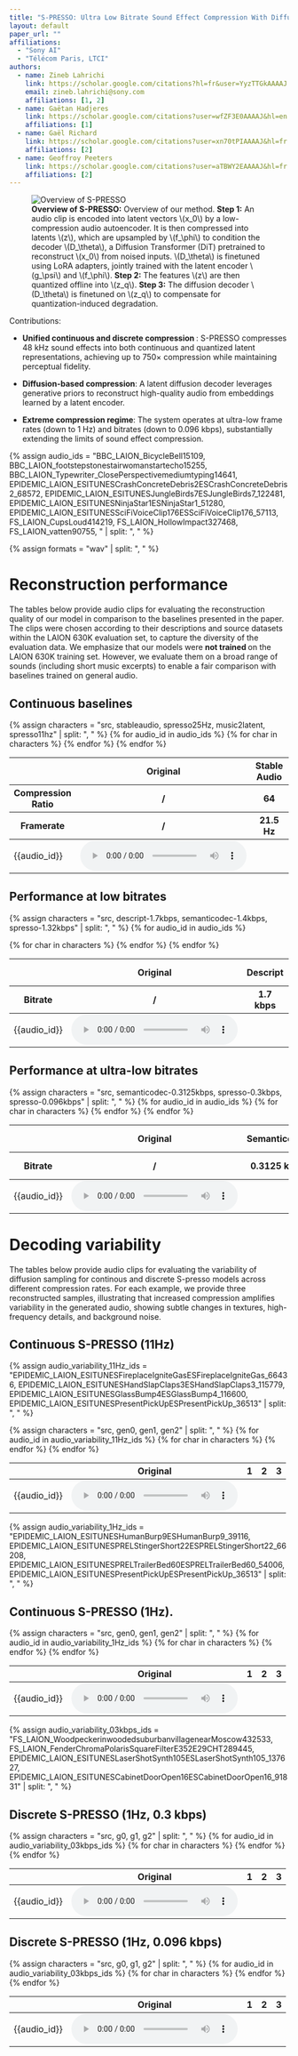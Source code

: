 ```yaml
---
title: "S-PRESSO: Ultra Low Bitrate Sound Effect Compression With Diffusion Autoencoders And Offline Quantization"
layout: default
paper_url: ""
affiliations:
  - "Sony AI"
  - "Télécom Paris, LTCI"
authors:
  - name: Zineb Lahrichi
    link: https://scholar.google.com/citations?hl=fr&user=YyzTTGkAAAAJ
    email: zineb.lahrichi@sony.com
    affiliations: [1, 2]
  - name: Gaëtan Hadjeres
    link: https://scholar.google.com/citations?user=wfZF3E0AAAAJ&hl=en
    affiliations: [1]
  - name: Gaël Richard
    link: https://scholar.google.com/citations?user=xn70tPIAAAAJ&hl=fr
    affiliations: [2]
  - name: Geoffroy Peeters
    link: https://scholar.google.com/citations?user=aTBWY2EAAAAJ&hl=fr
    affiliations: [2]
---
```


<figure class="paper-figure">
  <img src="{{ site.baseurl }}/assets/images/overview.png" alt="Overview of S-PRESSO" class="paper-figure-img">     
  <figcaption class="paper-figure-caption">
    <strong>Overview of S-PRESSO:</strong> Overview of our method.
    <strong>Step&nbsp;1:</strong> An audio clip is encoded into latent vectors \(x_0\) by a low-compression audio autoencoder.
    It is then compressed into latents \(z\), which are upsampled by \(f_\phi\) to condition the decoder \(D_\theta\), 
    a Diffusion Transformer (DiT) pretrained to reconstruct \(x_0\) from noised inputs.
    \(D_\theta\) is finetuned using LoRA adapters, jointly trained with the latent encoder \(g_\psi\) and \(f_\phi\).
    <strong>Step&nbsp;2:</strong> The features \(z\) are then quantized offline into \(z_q\).
    <strong>Step&nbsp;3:</strong> The diffusion decoder \(D_\theta\) is finetuned on \(z_q\) to compensate for quantization-induced degradation.
  </figcaption>
</figure>


Contributions: 
-  <strong>Unified continuous and discrete compression </strong>:
S-PRESSO compresses 48 kHz sound effects into both continuous and quantized latent representations, achieving up to 750× compression while maintaining perceptual fidelity.

- <strong>Diffusion-based compression</strong>: A latent diffusion decoder leverages generative priors to reconstruct high-quality audio from embeddings learned by a latent encoder.

- <strong>Extreme compression regime</strong>:
The system operates at ultra-low frame rates (down to 1 Hz) and bitrates (down to 0.096 kbps), substantially extending the limits of sound effect compression.

{% assign audio_ids = 
"BBC_LAION_BicycleBell15109, BBC_LAION_footstepstonestairwomanstartecho15255, BBC_LAION_Typewriter_ClosePerspectivemediumtyping14641, EPIDEMIC_LAION_ESITUNESCrashConcreteDebris2ESCrashConcreteDebris2_68572, EPIDEMIC_LAION_ESITUNESJungleBirds7ESJungleBirds7_122481, EPIDEMIC_LAION_ESITUNESNinjaStar1ESNinjaStar1_51280, EPIDEMIC_LAION_ESITUNESSciFiVoiceClip176ESSciFiVoiceClip176_57113, FS_LAION_CupsLoud414219, FS_LAION_HollowImpact327468, FS_LAION_vatten90755, " | split: ", " %}

{% assign formats = "wav" | split: ", " %}

# Reconstruction performance 

<!-- The tables below provide audio clips for evaluating the reconstruction quality of our model in comparison to the baselines presented in the paper. The audio clips were selected to represent the diversity of the evaluation datasets (Epidemic sound, BBC and Freesound from the LAION 630K evaluation dataset). We want to stress that our models were not trained on the LAION 630K dataset, and not on music, but we choose to evaluate on a large variety of sounds (including music short samples), also to be fair with our baselines that were trained on general sounds. -->

The tables below provide audio clips for evaluating the reconstruction quality of our model in comparison to the baselines presented in the paper. The clips were chosen according to their descriptions and source datasets within the LAION 630K evaluation set, to capture the diversity of the evaluation data. We emphasize that our models were <strong> not trained </strong> on the LAION 630K training set. However, we evaluate them on a broad range of sounds (including short music excerpts) to enable a fair comparison with baselines trained on general audio.

## Continuous baselines

<div markdown="0">
<table class="tableFixHead tableDoubleRows audio-table">
<colgroup>
<col/>
<col/>
<col/>
</colgroup>
<thead>
<tr class="header">
<th>  </th>
<th> Original </th>
<th> Stable Audio </th>
<th> S-PRESSO </th>
<th> Music2Latent </th>
<th> S-PRESSO </th>

</tr>
</thead>

<thead>
<tr class="header">
<th> Compression Ratio </th>
<th> / </th>
<th> 64 </th>
<th> 68 </th>
<th> 32 </th>
<th> 30 </th>

</tr>
</thead>

<thead>
<tr class="header">
<th> Framerate </th>
<th> / </th>
<th> 21.5 Hz </th>
<th> 25 Hz </th>
<th> 11 Hz </th>
<th> 11 Hz </th>

</tr>
</thead>


<tbody>
{% assign characters = "src, stableaudio, spresso25Hz, music2latent, spresso11hz" | split: ", " %}
{% for audio_id in audio_ids %}
    <tr>
        <td> {{audio_id}}</td>
        {% for char in characters %}
        <td>
            <audio controls preload='metadata'>
                {% for format in formats %}
                    <source src="{{ site.baseurl }}/assets/audio/reconstruction-fidelity/{{ audio_id }}-{{ char }}.{{ format }}" 
                            type="audio/{{ format }}">
                {% endfor %}
            </audio>
        </td>
        {% endfor %}
    </tr>
{% endfor %}
</tbody> 
</table> 
</div> 

## Performance at low bitrates

<div markdown="0">
<table class="tableFixHead tableDoubleRows audio-table">
<colgroup>
<col/>
<col/>
<col/>
</colgroup>
<thead>
<tr class="header">
<th>  </th>
<th> Original </th>
<th> Descript </th>
<th> Semanticodec </th>
<th> S-PRESSO </th>

</tr>
<tr class="subheader">
<th> Bitrate  </th>
<th> / </th>
<th> 1.7 kbps </th>
<th> 1.4 kbps </th>
<th> 1.32 kbps </th>

</tr>
</thead>
<tbody>

{% assign characters = "src, descript-1.7kbps, semanticodec-1.4kbps, spresso-1.32kbps" | split: ", " %}
{% for audio_id in audio_ids %}
    <tr>
        <td> {{audio_id}}</td>
        {% for char in characters %}
        <td>
            <audio controls preload='metadata'>
                {% for format in formats %}
                    <source src="{{ site.baseurl }}/assets/audio/reconstruction-fidelity/{{ audio_id }}-{{ char }}.{{ format }}" 
                            type="audio/{{ format }}">
                {% endfor %}
            </audio>
        </td>
        {% endfor %}
    </tr>
{% endfor %}
</tbody>
</table>
</div>

## Performance at ultra-low bitrates

<div markdown="0">
<table class="tableFixHead tableDoubleRows audio-table">
<colgroup>
<col/>
<col/>
<col/>
</colgroup>
<thead>
<tr class="header">
<th>  </th>
<th> Original </th>
<th> Semanticodec </th>
<th> S-PRESSO </th>
<th> S-PRESSO </th>

</tr>
</thead>
<thead>
<tr class="header">
<th> Bitrate  </th>
<th> / </th>
<th> 0.3125 kbps </th>
<th> 0.3 kbps </th>
<th> 0.096 kbps </th>

</tr>
</thead>
<tbody>
{% assign characters = "src, semanticodec-0.3125kbps, spresso-0.3kbps, spresso-0.096kbps" | split: ", " %}
{% for audio_id in audio_ids %}
    <tr>
        <td> {{audio_id}}</td>
        {% for char in characters %}
        <td>
            <audio controls preload='metadata'>
                {% for format in formats %}
                    <source src="{{ site.baseurl }}/assets/audio/reconstruction-fidelity/{{ audio_id }}-{{ char }}.{{ format }}" 
                            alt="audio{{ audio_id }}_{{ char }}" 
                            type="audio/{{ format }}">
                {% endfor %}
            </audio>
        </td>
        {% endfor %}
    </tr>
{% endfor %}
</tbody>
</table>
</div> 

# Decoding variability 

The tables below provide audio clips for evaluating the variability of diffusion sampling for continous and discrete S-presso models across different compression rates. For each example, we provide three reconstructed samples, illustrating that increased compression amplifies variability in the generated audio, showing subtle changes in textures, high-frequency details, and background noise.

## Continuous S-PRESSO (11Hz)

{% assign audio_variability_11Hz_ids = 
"EPIDEMIC_LAION_ESITUNESFireplaceIgniteGasESFireplaceIgniteGas_66436, EPIDEMIC_LAION_ESITUNESHandSlapClaps3ESHandSlapClaps3_115779, EPIDEMIC_LAION_ESITUNESGlassBump4ESGlassBump4_116600, 
EPIDEMIC_LAION_ESITUNESPresentPickUpESPresentPickUp_36513" | split: ", " %}


<div markdown="0">
<table class="tableFixHead tableDoubleRows audio-table">
<colgroup>
<col/>
<col/>
<col/>
</colgroup>
<thead>
<tr class="header">
<th>  </th>
<th> Original </th>
<th> 1 </th>
<th> 2 </th>
<th> 3 </th>

</tr>
</thead>

<tbody>
{% assign characters = "src, gen0, gen1, gen2" | split: ", " %}
{% for audio_id in audio_variability_11Hz_ids %}
    <tr>
        <td> {{audio_id}}</td>
        {% for char in characters %}
        <td>
            <audio controls preload='metadata'>
                {% for format in formats %}
                    <source src="{{ site.baseurl }}/assets/audio/variability/s-presso-11Hz/{{ audio_id }}-{{ char }}.{{ format }}" 
                            type="audio/{{ format }}">
                {% endfor %}
            </audio>
        </td>
        {% endfor %}
    </tr>
{% endfor %}
</tbody>
</table>
</div> 

{% assign audio_variability_1Hz_ids = 
"EPIDEMIC_LAION_ESITUNESHumanBurp9ESHumanBurp9_39116, EPIDEMIC_LAION_ESITUNESPRELStingerShort22ESPRELStingerShort22_66208, EPIDEMIC_LAION_ESITUNESPRELTrailerBed60ESPRELTrailerBed60_54006, 
EPIDEMIC_LAION_ESITUNESPresentPickUpESPresentPickUp_36513" | split: ", " %}

## Continuous S-PRESSO (1Hz).

<div markdown="0">
<table class="tableFixHead tableDoubleRows audio-table">
<colgroup>
<col/>
<col/>
<col/>
</colgroup>
<thead>
<tr class="header">
<th>  </th>
<th> Original </th>
<th> 1 </th>
<th> 2 </th>
<th> 3 </th>

</tr>
</thead>

<tbody>
{% assign characters = "src, gen0, gen1, gen2" | split: ", " %}
{% for audio_id in audio_variability_1Hz_ids %}
    <tr>
        <td> {{audio_id}}</td>
        {% for char in characters %}
        <td>
            <audio controls preload='metadata'>
                {% for format in formats %}
                    <source src="{{ site.baseurl }}/assets/audio/variability/s-presso-1Hz/{{ audio_id }}-{{ char }}.{{ format }}" 
                            type="audio/{{ format }}">
                {% endfor %}
            </audio>
        </td>
        {% endfor %}
    </tr>
{% endfor %}
</tbody>
</table>
</div> 

{% assign audio_variability_03kbps_ids = 
"FS_LAION_WoodpeckerinwoodedsuburbanvillagenearMoscow432533, FS_LAION_FenderChromaPolarisSquareFilterE352E29CHT289445, EPIDEMIC_LAION_ESITUNESLaserShotSynth105ESLaserShotSynth105_137627, EPIDEMIC_LAION_ESITUNESCabinetDoorOpen16ESCabinetDoorOpen16_91831" | split: ", " %}

## Discrete S-PRESSO (1Hz, 0.3 kbps)


<div markdown="0">
<table class="tableFixHead tableDoubleRows audio-table">
<colgroup>
<col/>
<col/>
<col/>
</colgroup>
<thead>
<tr class="header">
<th>  </th>
<th> Original </th>
<th> 1 </th>
<th> 2 </th>
<th> 3 </th>

</tr>
</thead>

<tbody>
{% assign characters = "src, g0, g1, g2" | split: ", " %}
{% for audio_id in audio_variability_03kbps_ids %}
    <tr>
        <td> {{audio_id}}</td>
        {% for char in characters %}
        <td>
            <audio controls preload='metadata'>
                {% for format in formats %}
                    <source src="{{ site.baseurl }}/assets/audio/variability/s-presso-1Hz-03kbps/{{ audio_id }}-{{ char }}.{{ format }}" 
                            type="audio/{{ format }}">
                {% endfor %}
            </audio>
        </td>
        {% endfor %}
    </tr>
{% endfor %}
</tbody>
</table>
</div> 

## Discrete S-PRESSO (1Hz, 0.096 kbps)

<div markdown="0">
<table class="tableFixHead tableDoubleRows audio-table">
<colgroup>
<col/>
<col/>
<col/>
</colgroup>
<thead>
<tr class="header">
<th>  </th>
<th> Original </th>
<th> 1 </th>
<th> 2 </th>
<th> 3 </th>

</tr>
</thead>

<tbody>
{% assign characters = "src, g0, g1, g2" | split: ", " %}
{% for audio_id in audio_variability_03kbps_ids %}
    <tr>
        <td> {{audio_id}}</td>
        {% for char in characters %}
        <td>
            <audio controls preload='metadata'>
                {% for format in formats %}
                    <source src="{{ site.baseurl }}/assets/audio/variability/s-presso-1Hz-0.096kbps/{{ audio_id }}-{{ char }}.{{ format }}" 
                            type="audio/{{ format }}">
                {% endfor %}
            </audio>
        </td>
        {% endfor %}
    </tr>
{% endfor %}
</tbody>
</table>
</div>
